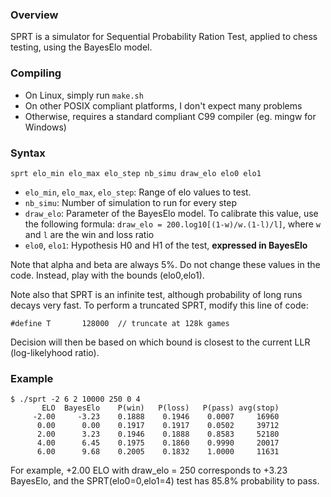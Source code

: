 ### Overview

SPRT is a simulator for Sequential Probability Ration Test, applied to chess
testing, using the BayesElo model.

### Compiling

* On Linux, simply run `make.sh`
* On other POSIX compliant platforms, I don't expect many problems
* Otherwise, requires a standard compliant C99 compiler (eg. mingw for Windows)

### Syntax

`sprt elo_min elo_max elo_step nb_simu draw_elo elo0 elo1`

* `elo_min`, `elo_max`, `elo_step`: Range of elo values to test.
* `nb_simu`: Number of simulation to run for every step
* `draw_elo`: Parameter of the BayesElo model. To calibrate this value, use the
following formula: `draw_elo = 200.log10[(1-w)/w.(1-l)/l]`, where `w` and `l`
are the win and loss ratio
* `elo0`, `elo1`: Hypothesis H0 and H1 of the test, **expressed in BayesElo**

Note that alpha and beta are always 5%. Do not change these values in the code.
Instead, play with the bounds (elo0,elo1).

Note also that SPRT is an infinite test, although probability of long runs
decays very fast. To perform a truncated SPRT, modify this line of code:

    #define T       128000	// truncate at 128k games

Decision will then be based on which bound is closest to the current LLR
(log-likelyhood ratio).

### Example

	$ ./sprt -2 6 2 10000 250 0 4
	       ELO  BayesElo    P(win)   P(loss)   P(pass) avg(stop)
	     -2.00     -3.23    0.1888    0.1946    0.0007     16960
	      0.00      0.00    0.1917    0.1917    0.0502     39712
	      2.00      3.23    0.1946    0.1888    0.8583     52180
	      4.00      6.45    0.1975    0.1860    0.9990     20017
	      6.00      9.68    0.2005    0.1832    1.0000     11631

For example, +2.00 ELO with draw_elo = 250 corresponds to +3.23 BayesElo, and the
SPRT(elo0=0,elo1=4) test has 85.8% probability to pass.
